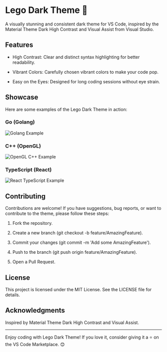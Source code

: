 # Lego Dark Theme 🎨

A visually stunning and consistent dark theme for VS Code, inspired by the Material Theme Dark High Contrast and Visual Assist from Visual Studio.

## Features

- High Contrast: Clear and distinct syntax highlighting for better readability.

- Vibrant Colors: Carefully chosen vibrant colors to make your code pop.

- Easy on the Eyes: Designed for long coding sessions without eye strain.

## Showcase

Here are some examples of the Lego Dark Theme in action:

### Go (Golang)

![Golang Example](https://github.com/KerbsOD/Lego-Dark-Theme/tree/master/showcaseGolangAPI.png)

### C++ (OpenGL)

![OpenGL C++ Example](https://github.com/KerbsOD/Lego-Dark-Theme/tree/master/showcaseOpenGLcpp.png)

### TypeScript (React)

![React TypeScript Example](https://github.com/KerbsOD/Lego-Dark-Theme/tree/master/showcase/ReactTS.png)

## Contributing

Contributions are welcome! If you have suggestions, bug reports, or want to contribute to the theme, please follow these steps:

1. Fork the repository.

2. Create a new branch (git checkout -b feature/AmazingFeature).

3. Commit your changes (git commit -m 'Add some AmazingFeature').

4. Push to the branch (git push origin feature/AmazingFeature).

5. Open a Pull Request.

## License

This project is licensed under the MIT License. See the LICENSE file for details.

## Acknowledgments

Inspired by Material Theme Dark High Contrast and Visual Assist.

---

Enjoy coding with Lego Dark Theme! If you love it, consider giving it a ⭐ on the VS Code Marketplace. 😊
